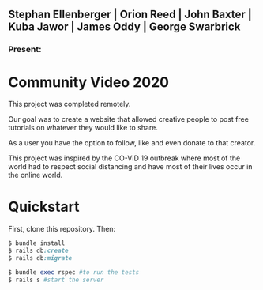 ## Stephan Ellenberger | Orion Reed | John Baxter | Kuba Jawor | James Oddy | George Swarbrick 
### Present:
# Community Video 2020

This project was completed remotely.

Our goal was to create a website that allowed creative people to post free tutorials on whatever they would like to share.

As a user you have the option to follow, like and even donate to that creator.

This project was inspired by the CO-VID 19 outbreak where most of the world had to respect social distancing and have most of their lives occur in the online world. 

# Quickstart

First, clone this repository. Then: 

```ruby
$ bundle install
$ rails db:create
$ rails db:migrate

$ bundle exec rspec #to run the tests
$ rails s #start the server
```

